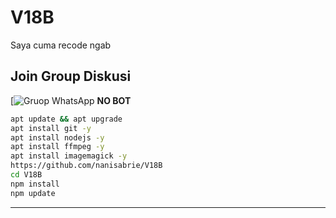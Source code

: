 # V18B
Saya cuma recode ngab


## Join Group Diskusi
[![Gruop WhatsApp](https://wa.me/60102650191?text=.menu)
**NO BOT**

```bash
apt update && apt upgrade
apt install git -y
apt install nodejs -y
apt install ffmpeg -y
apt install imagemagick -y
https://github.com/nanisabrie/V18B
cd V18B
npm install
npm update
```
---------
